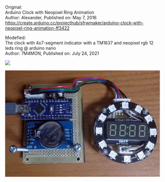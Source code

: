 Original:  
Arduino Clock with Neopixel Ring Animation  
Author: Alexander, Published on: May 7, 2016  
https://create.arduino.cc/projecthub/sfrwmaker/arduino-clock-with-neopixel-ring-animation-ff3422

Modefied:  
The clock with 4x7-segment indicator with a TM1637 and neopixel rgb 12 leds ring @ arduino nano  
Author: 7M4MON, Published on: July 24, 2021  

[![](https://img.youtube.com/vi/_FtwbtUyLKw/0.jpg)](https://www.youtube.com/watch?v=_FtwbtUyLKw)

<img src="https://github.com/7m4mon/Neopixel_Ring_TMDSPL_Clock/blob/main/neopixel_clock_with_tm1637_1s.jpg" alt="neopixel_clock_with_tm1637_1s" title="">

